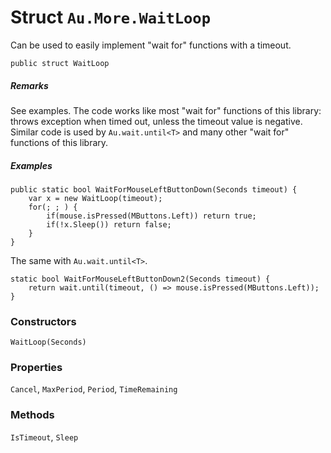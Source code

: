# Struct `Au.More.WaitLoop`

Can be used to easily implement "wait for" functions with a timeout.

```
public struct WaitLoop
```

##### Remarks

See examples. The code works like most "wait for" functions of this library: throws exception when timed out, unless the timeout value is negative. Similar code is used by `Au.wait.until<T>` and many other "wait for" functions of this library.

##### Examples

```
public static bool WaitForMouseLeftButtonDown(Seconds timeout) {
	var x = new WaitLoop(timeout);
	for(; ; ) {
		if(mouse.isPressed(MButtons.Left)) return true;
		if(!x.Sleep()) return false;
	}
}
```

The same with `Au.wait.until<T>`.

```
static bool WaitForMouseLeftButtonDown2(Seconds timeout) {
	return wait.until(timeout, () => mouse.isPressed(MButtons.Left));
}
```

### Constructors

`WaitLoop(Seconds)`

### Properties

`Cancel`, `MaxPeriod`, `Period`, `TimeRemaining`

### Methods

`IsTimeout`, `Sleep`